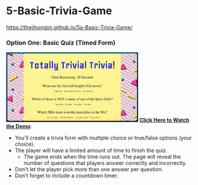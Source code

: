 # 5-Basic-Trivia-Game
https://thejihongjin.github.io/5a-Basic-Trivia-Game/

### Option One: Basic Quiz (Timed Form)
![Basic](./assets/images/1-basic.jpg)
**[Click Here to Watch the Demo](https://youtu.be/fBIj8YsA9dk)**.
* You'll create a trivia form with multiple choice or true/false options (your choice).
* The player will have a limited amount of time to finish the quiz. 
  * The game ends when the time runs out. The page will reveal the number of questions that players answer correctly and incorrectly.
* Don't let the player pick more than one answer per question.
* Don't forget to include a countdown timer.